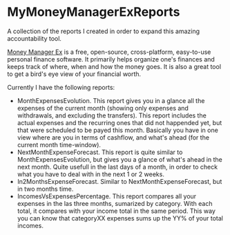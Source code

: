 # MyMoneyManagerExReports

A collection of the reports I created in order to expand this amazing accountability tool.

[Money Manager Ex](https://www.moneymanagerex.org/) is a free, open-source, cross-platform, easy-to-use personal finance software. It primarily helps organize one's finances and keeps track of where, when and how the money goes. It is also a great tool to get a bird's eye view of your financial worth.

Currently I have the following reports:

- MonthExpensesEvolution. This report gives you in a glance all the expenses of the current month (showing only expenses and withdrawals, and excluding the transfers). This report includes the actual expenses and the recurring ones that did not happended yet, but that were scheduled to be payed this month. Basically you have in one view where are you in terms of cashflow, and what's ahead (for the current month time-window).
- NextMonthExpenseForecast. This report is quite similar to MonthExpensesEvolution, but gives you a glance of what's ahead in the next month. Quite usefull in the last days of a month, in order to check what you have to deal with in the next 1 or 2 weeks.
- In2MonthsExpenseForecast. Similar to NextMonthExpenseForecast, but in two months time.
- IncomesVsExpensesPercentage. This report compares all your expenses in the las three months, sumarized by category. With each total, it compares with your income total in the same period. This way you can know that categoryXX expenses sums up the YY% of your total incomes.
